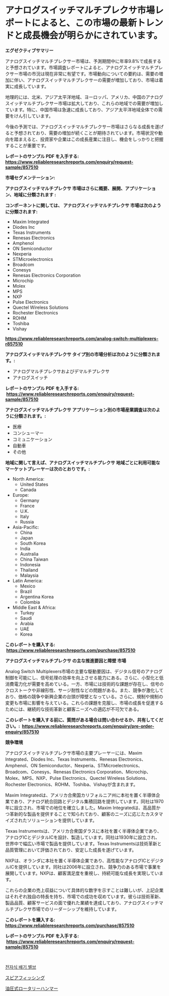 <p><h1>アナログスイッチマルチプレクサ市場レポートによると、この市場の最新トレンドと成長機会が明らかにされています。</h1></p><p><strong>エグゼクティブサマリー</strong></p>
<p><p>アナログスイッチマルチプレクサー市場は、予測期間中に年率9.8%で成長すると予想されています。市場調査レポートによると、アナログスイッチマルチプレクサー市場の市況は現在非常に有望です。市場動向についての要約は、需要の増加に伴い、アナログスイッチマルチプレクサーの需要が増加しており、市場は着実に成長しています。</p><p>地理的には、北米、アジア太平洋地域、ヨーロッパ、アメリカ、中国のアナログスイッチマルチプレクサー市場は拡大しており、これらの地域での需要が増加しています。特に、中国市場は急速に成長しており、アジア太平洋地域全体での需要をけん引しています。</p><p>今後の予測では、アナログスイッチマルチプレクサー市場はさらなる成長を遂げると予想されており、需要の増加が続くことが期待されています。市場状況や動向を踏まえると、投資家や企業はこの成長産業に注目し、機会をしっかりと把握することが重要です。</p></p>
<p><strong>レポートのサンプル PDF を入手する: <a href="https://www.reliableresearchreports.com/enquiry/request-sample/857510">https://www.reliableresearchreports.com/enquiry/request-sample/857510</a></strong></p>
<p><strong>市場セグメンテーション:</strong></p>
<p><strong> アナログスイッチマルチプレクサ 市場はさらに概要、展開、アプリケーション、地域に分類されます :</strong></p>
<p><strong>コンポーネントに関しては、 アナログスイッチマルチプレクサ 市場は次のように分類されます: &nbsp;</strong></p>
<p><ul><li>Maxim Integrated</li><li>Diodes Inc</li><li>Texas Instruments</li><li>Renesas Electronics</li><li>Amphenol</li><li>ON Semiconductor</li><li>Nexperia</li><li>STMicroelectronics</li><li>Broadcom</li><li>Conesys</li><li>Renesas Electronics Corporation</li><li>Microchip</li><li>Molex</li><li>MPS</li><li>NXP</li><li>Pulse Electronics</li><li>Quectel Wireless Solutions</li><li>Rochester Electronics</li><li>ROHM</li><li>Toshiba</li><li>Vishay</li></ul></p>
<p><strong><a href="https://www.reliableresearchreports.com/analog-switch-multiplexers-r857510">https://www.reliableresearchreports.com/analog-switch-multiplexers-r857510</a></strong></p>
<p><strong> アナログスイッチマルチプレクサ タイプ別の市場分析は次のように分類されます。:</strong></p>
<p><ul><li>アナログマルチプレクサおよびデマルチプレクサ</li><li>アナログスイッチ</li></ul></p>
<p><strong>レポートのサンプル PDF を入手する: &nbsp;<a href="https://www.reliableresearchreports.com/enquiry/request-sample/857510">https://www.reliableresearchreports.com/enquiry/request-sample/857510</a></strong></p>
<p><strong> アナログスイッチマルチプレクサ アプリケーション別の市場産業調査は次のように分類されます。:</strong></p>
<p><ul><li>医療</li><li>コンシューマー</li><li>コミュニケーション</li><li>自動車</li><li>その他</li></ul></p>
<p><strong>地域に関して言えば、アナログスイッチマルチプレクサ 地域ごとに利用可能なマーケットプレーヤーは次のとおりです。:</strong></p>
<p><ul>
    <li>
        North America:
        <ul>
            <li>United States</li>
            <li>Canada</li>
        </ul>
    </li>
    <li>
        Europe:
        <ul>
            <li>Germany</li>
            <li>France</li>
            <li>U.K.</li>
            <li>Italy</li>
            <li>Russia</li>
        </ul>
    </li>
    <li>
        Asia-Pacific:
        <ul>
            <li>China</li>
            <li>Japan</li>
            <li>South Korea</li>
            <li>India</li>
            <li>Australia</li>
            <li>China Taiwan</li>
            <li>Indonesia</li>
            <li>Thailand</li>
            <li>Malaysia</li>
        </ul>
    </li>
    <li>
        Latin America:
        <ul>
            <li>Mexico</li>
            <li>Brazil</li>
            <li>Argentina Korea</li>
            <li>Colombia</li>
        </ul>
    </li>
    <li>
        Middle East & Africa:
        <ul>
            <li>Turkey</li>
            <li>Saudi</li>
            <li>Arabia</li>
            <li>UAE</li>
            <li>Korea</li>
        </ul>
    </li>
    </ul></p>
<p><strong>このレポートを購入する: &nbsp;<a href="https://www.reliableresearchreports.com/purchase/857510">https://www.reliableresearchreports.com/purchase/857510</a></strong></p>
<p><strong>アナログスイッチマルチプレクサ の主な推進要因と障壁 市場</strong></p>
<p><p>Analog Switch Multiplexers市場の主要な駆動要因は、デジタル信号のアナログ制御を可能にし、信号処理の効率を向上させる能力にある。さらに、小型化と低消費電力化が需要を高めている。一方、市場には技術的な課題が存在し、信号のクロストークや非線形性、サージ耐性などの問題がある。また、競争が激化しており、価格の競争や新興企業の台頭が障壁となっている。さらに、規制や規制の変更も市場に影響を与えている。これらの課題を克服し、市場の成長を促進するためには、継続的な技術革新と顧客ニーズへの適応が不可欠である。</p></p>
<p><strong>このレポートを購入する前に、質問がある場合は問い合わせるか、共有してください。:&nbsp; <a href="https://www.reliableresearchreports.com/enquiry/pre-order-enquiry/857510">https://www.reliableresearchreports.com/enquiry/pre-order-enquiry/857510</a></strong></p>
<p><strong>競争環境</strong></p>
<p><p>アナログスイッチマルチプレクサ市場の主要プレーヤーには、Maxim Integrated、Diodes Inc、Texas Instruments、Renesas Electronics、Amphenol、ON Semiconductor、Nexperia、STMicroelectronics、Broadcom、Conesys、Renesas Electronics Corporation、Microchip、Molex、MPS、NXP、Pulse Electronics、Quectel Wireless Solutions、Rochester Electronics、ROHM、Toshiba、Vishayが含まれます。</p><p>Maxim Integratedは、アメリカ合衆国カリフォルニア州に本社を置く半導体企業であり、アナログ統合回路とデジタル集積回路を提供しています。同社は1970年に設立され、市場での地位を確立しました。Maxim Integratedは、高品質かつ革新的な製品を提供することで知られており、顧客のニーズに応じたカスタマイズされたソリューションを提供しています。</p><p>Texas Instrumentsは、アメリカ合衆国ダラスに本社を置く半導体企業であり、アナログICとデジタルICを設計、製造しています。同社は1930年に設立され、世界中で幅広い市場で製品を提供しています。Texas Instrumentsは技術革新と品質管理において評価されており、安定した成長を遂げています。</p><p>NXPは、オランダに本社を置く半導体企業であり、高性能なアナログICとデジタルICを提供しています。同社は2006年に設立され、競争力のある市場で事業を展開しています。NXPは、顧客満足度を重視し、持続可能な成長を実現しています。</p><p>これらの企業の売上収益について具体的な数字を示すことは難しいが、上記企業はそれぞれ独自の特長を持ち、市場での成功を収めています。彼らは技術革新、製品品質、顧客サービスの面で優れた業績を達成しており、アナログスイッチマルチプレクサ市場でのリーダーシップを維持しています。</p></p>
<p><strong>このレポートを購入する: &nbsp; <a href="https://www.reliableresearchreports.com/purchase/857510">https://www.reliableresearchreports.com/purchase/857510</a></strong></p>
<p><strong>レポートのサンプル PDF を入手する: &nbsp;<a href="https://www.reliableresearchreports.com/enquiry/request-sample/857510">https://www.reliableresearchreports.com/enquiry/request-sample/857510</a></strong><strong></strong></p>
<p>&nbsp;</p>
<p><p><a href="https://medium.com/@travisohan56562023/%EC%A0%84%EC%9E%90-%EB%B0%B0%EA%B8%B0-%EB%B0%B8%EB%B8%8C-%EC%8B%9C%EC%9E%A5-%EC%A1%B0%EC%82%AC-%EB%B3%B4%EA%B3%A0%EC%84%9C-%EA%B7%B8-%EC%97%AD%EC%82%AC-%EB%B0%8F-2024%EB%85%84%EB%B6%80%ED%84%B0-2031%EB%85%84%EA%B9%8C%EC%A7%80%EC%9D%98-%EC%98%88%EC%B8%A1-206543fc7e25">전자식 배기 밸브</a></p><p><a href="https://medium.com/@kimalker_178/%E3%82%B9%E3%83%94%E3%82%A2%E3%83%95%E3%82%A3%E3%83%83%E3%82%B7%E3%83%B3%E3%82%B0%E5%B8%82%E5%A0%B4%E8%AA%BF%E6%9F%BB%E3%83%AC%E3%83%9D%E3%83%BC%E3%83%88-%E3%81%9D%E3%81%AE%E6%AD%B4%E5%8F%B2%E3%81%A8%E4%BA%88%E6%B8%AC2031%E5%B9%B4%E3%81%BE%E3%81%A7%E3%81%AE2024-b75060d537ee">スピアフィッシング</a></p><p><a href="https://medium.com/@carmenfery2023/%E6%B2%B9%E5%9C%A7%E3%83%AD%E3%83%BC%E3%82%BF%E3%83%AA%E3%83%BC%E3%83%8F%E3%83%B3%E3%83%9E%E3%83%BC%E5%B8%82%E5%A0%B4%E3%81%AF-%E5%B8%82%E5%A0%B4%E3%82%B7%E3%82%A7%E3%82%A2-%E5%B8%82%E5%A0%B4%E5%8B%95%E5%90%91-%E5%B8%82%E5%A0%B4%E6%88%90%E9%95%B7%E3%81%AB%E9%96%A2%E3%81%99%E3%82%8B%E6%83%85%E5%A0%B1%E3%82%92%E6%8F%90%E4%BE%9B%E3%81%97%E3%81%BE%E3%81%99-0b5e25708f55">油圧式ロータリーハンマー</a></p></p>